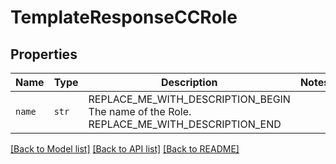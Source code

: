 # TemplateResponseCCRole



## Properties
Name | Type | Description | Notes
------------ | ------------- | ------------- | -------------
| `name` | ```str``` | REPLACE_ME_WITH_DESCRIPTION_BEGIN The name of the Role. REPLACE_ME_WITH_DESCRIPTION_END |  |

[[Back to Model list]](../README.md#documentation-for-models) [[Back to API list]](../README.md#documentation-for-api-endpoints) [[Back to README]](../README.md)

